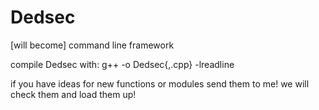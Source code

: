 
# Dedsec
[will become] command line framework 


compile Dedsec with: g++ -o Dedsec{,.cpp} -lreadline

if you have ideas for new functions or modules send them to me! 
we will check them and load them up!
